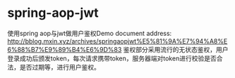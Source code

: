 # spring-aop-jwt
使用spring aop与jwt做用户鉴权Demo
document address:
http://bblog.mxin.xyz/archives/springaopjwt%E5%81%9A%E7%94%A8%E6%88%B7%E9%89%B4%E6%9D%83
鉴权部分采用流行的无状态鉴权，用户登录成功后颁发token，每次请求携带token，服务器端对token进行校验是否合法，是否过期等，进行用户鉴权。